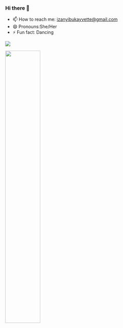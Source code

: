 ### Hi there 👋
- 📫 How to reach me: izanyibukayvette@gmail.com
- 😄 Pronouns:She/Her
- ⚡ Fun fact: Dancing



[![](https://visitcount.itsvg.in/api?id=YvetteNyibuka&icon=0&color=0)](https://visitcount.itsvg.in)


<img align="left" width="47%" src="https://github-readme-stats.vercel.app/api/top-langs/?username=YvetteNyibuka&layout=compact"/>
